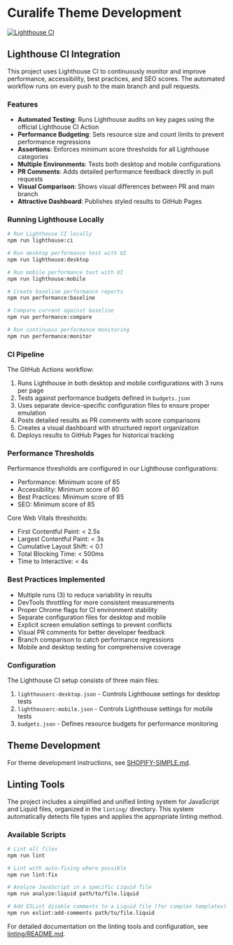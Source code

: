 # Curalife Theme Development

[![Lighthouse CI](https://github.com/curalife-app/Curalife-Theme-Dev/actions/workflows/lighthouse-ci.yml/badge.svg)](https://github.com/curalife-app/Curalife-Theme-Dev/actions/workflows/lighthouse-ci.yml)

## Lighthouse CI Integration

This project uses Lighthouse CI to continuously monitor and improve performance, accessibility, best practices, and SEO scores. The automated workflow runs on every push to the main branch and pull requests.

### Features

- **Automated Testing**: Runs Lighthouse audits on key pages using the official Lighthouse CI Action
- **Performance Budgeting**: Sets resource size and count limits to prevent performance regressions
- **Assertions**: Enforces minimum score thresholds for all Lighthouse categories
- **Multiple Environments**: Tests both desktop and mobile configurations
- **PR Comments**: Adds detailed performance feedback directly in pull requests
- **Visual Comparison**: Shows visual differences between PR and main branch
- **Attractive Dashboard**: Publishes styled results to GitHub Pages

### Running Lighthouse Locally

```bash
# Run Lighthouse CI locally
npm run lighthouse:ci

# Run desktop performance test with UI
npm run lighthouse:desktop

# Run mobile performance test with UI
npm run lighthouse:mobile

# Create baseline performance reports
npm run performance:baseline

# Compare current against baseline
npm run performance:compare

# Run continuous performance monitoring
npm run performance:monitor
```

### CI Pipeline

The GitHub Actions workflow:

1. Runs Lighthouse in both desktop and mobile configurations with 3 runs per page
2. Tests against performance budgets defined in `budgets.json`
3. Uses separate device-specific configuration files to ensure proper emulation
4. Posts detailed results as PR comments with score comparisons
5. Creates a visual dashboard with structured report organization
6. Deploys results to GitHub Pages for historical tracking

### Performance Thresholds

Performance thresholds are configured in our Lighthouse configurations:

- Performance: Minimum score of 65
- Accessibility: Minimum score of 80
- Best Practices: Minimum score of 85
- SEO: Minimum score of 85

Core Web Vitals thresholds:

- First Contentful Paint: < 2.5s
- Largest Contentful Paint: < 3s
- Cumulative Layout Shift: < 0.1
- Total Blocking Time: < 500ms
- Time to Interactive: < 4s

### Best Practices Implemented

- Multiple runs (3) to reduce variability in results
- DevTools throttling for more consistent measurements
- Proper Chrome flags for CI environment stability
- Separate configuration files for desktop and mobile
- Explicit screen emulation settings to prevent conflicts
- Visual PR comments for better developer feedback
- Branch comparison to catch performance regressions
- Mobile and desktop testing for comprehensive coverage

### Configuration

The Lighthouse CI setup consists of three main files:

1. `lighthouserc-desktop.json` - Controls Lighthouse settings for desktop tests
2. `lighthouserc-mobile.json` - Controls Lighthouse settings for mobile tests
3. `budgets.json` - Defines resource budgets for performance monitoring

## Theme Development

For theme development instructions, see [SHOPIFY-SIMPLE.md](./SHOPIFY-SIMPLE.md).

## Linting Tools

The project includes a simplified and unified linting system for JavaScript and Liquid files, organized in the `linting/` directory. This system automatically detects file types and applies the appropriate linting method.

### Available Scripts

```bash
# Lint all files
npm run lint

# Lint with auto-fixing where possible
npm run lint:fix

# Analyze JavaScript in a specific Liquid file
npm run analyze:liquid path/to/file.liquid

# Add ESLint disable comments to a Liquid file (for complex templates)
npm run eslint:add-comments path/to/file.liquid
```

For detailed documentation on the linting tools and configuration, see [linting/README.md](./linting/README.md).
